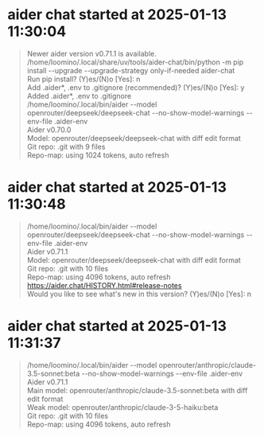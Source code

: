 
# aider chat started at 2025-01-13 11:30:04

> Newer aider version v0.71.1 is available.  
> /home/loomino/.local/share/uv/tools/aider-chat/bin/python -m pip install --upgrade --upgrade-strategy only-if-needed aider-chat  
> Run pip install? (Y)es/(N)o [Yes]: n  
> Add .aider*, .env to .gitignore (recommended)? (Y)es/(N)o [Yes]: y  
> Added .aider*, .env to .gitignore  
> /home/loomino/.local/bin/aider --model openrouter/deepseek/deepseek-chat --no-show-model-warnings --env-file .aider-env  
> Aider v0.70.0  
> Model: openrouter/deepseek/deepseek-chat with diff edit format  
> Git repo: .git with 9 files  
> Repo-map: using 1024 tokens, auto refresh  

# aider chat started at 2025-01-13 11:30:48

> /home/loomino/.local/bin/aider --model openrouter/deepseek/deepseek-chat --no-show-model-warnings --env-file .aider-env  
> Aider v0.71.1  
> Model: openrouter/deepseek/deepseek-chat with diff edit format  
> Git repo: .git with 10 files  
> Repo-map: using 4096 tokens, auto refresh  
> https://aider.chat/HISTORY.html#release-notes  
> Would you like to see what's new in this version? (Y)es/(N)o [Yes]: n  

# aider chat started at 2025-01-13 11:31:37

> /home/loomino/.local/bin/aider --model openrouter/anthropic/claude-3.5-sonnet:beta --no-show-model-warnings --env-file .aider-env  
> Aider v0.71.1  
> Main model: openrouter/anthropic/claude-3.5-sonnet:beta with diff edit format  
> Weak model: openrouter/anthropic/claude-3-5-haiku:beta  
> Git repo: .git with 10 files  
> Repo-map: using 4096 tokens, auto refresh  
